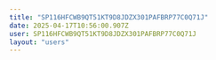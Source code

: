 ```yaml
---
title: "SP116HFCWB9QT51KT9D8JDZX301PAFBRP77C0Q71J"
date: 2025-04-17T10:56:00.907Z
user: SP116HFCWB9QT51KT9D8JDZX301PAFBRP77C0Q71J
layout: "users"
---
```

    